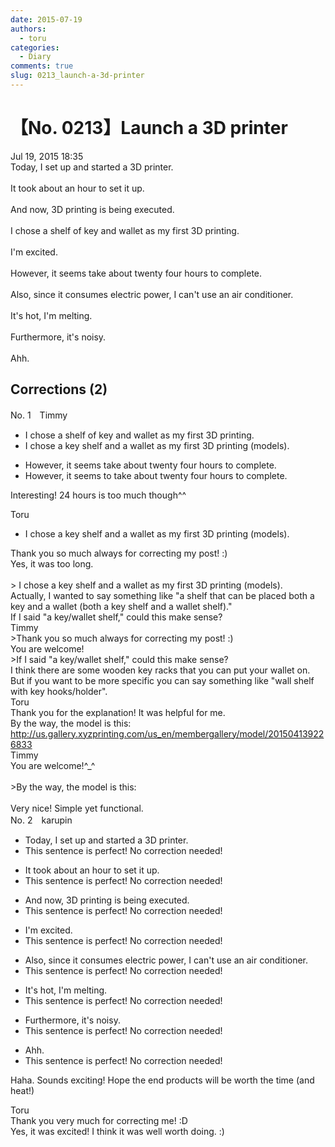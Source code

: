```yaml
---
date: 2015-07-19
authors:
  - toru
categories:
  - Diary
comments: true
slug: 0213_launch-a-3d-printer
---
```


# 【No. 0213】Launch a 3D printer
<div class="date">Jul 19, 2015 18:35</div>
<div id="post"><div id="body_show_ori">
Today, I set up and started a 3D printer.<br/><br/>It took about an hour to set it up.<br/><br/>And now, 3D printing is being executed.<br/><br/>I chose a shelf of key and wallet as my first 3D printing.<br/><br/>I'm excited.<br/><br/>However, it seems take about twenty four hours to complete.<br/><br/>Also, since it consumes electric power, I can't use an air conditioner.<br/><br/>It's hot, I'm melting.<br/><br/>Furthermore, it's noisy.<br/><br/>Ahh.
</div></div>

<!-- more -->


## Corrections (2)
<div id="block"><div class="first_name"> No. 1　<span class="just_name">Timmy</span></div><div id="block2">
<ul class="correction_field">
<li class="incorrect">I chose a shelf of key and wallet as my first 3D printing.</li>
<li class="corrected correct">
I chose a key shelf and a wallet as my first 3D printing (<span class="f_blue">models</span>).
</li>
</ul>
<ul class="correction_field">
<li class="incorrect">However, it seems take about twenty four hours to complete.</li>
<li class="corrected correct">
However, it seems <span class="f_blue">to</span> take about twenty four hours to complete.
</li>
</ul>
<p class="comment_small">
 Interesting! 24 hours is too much though^^
</p>

</div><div class="name"><span class="just_name">Toru</span><br><div class="quote_field"><ul class="correction_field">
<li class="corrected correct">
I chose a key shelf and a wallet as my first 3D printing (<span class="f_blue">models</span>).
</li>
</ul></div>
Thank you so much always for correcting my post! :)<br/>Yes, it was too long.<br/><br/>&gt; I chose a key shelf and a wallet as my first 3D printing (models).<br/>Actually, I wanted to say something like "a shelf that can be placed both a key and a wallet (both a key shelf and a wallet shelf)."<br/>If I said "a key/wallet shelf," could this make sense?
</div>
<div class="name"><span class="just_name">Timmy</span><br>
&gt;Thank you so much always for correcting my post! :)<br/>You are welcome!<br/>&gt;If I said "a key/wallet shelf," could this make sense?<br/>I think there are some wooden key racks that you can put your wallet on. But if you want to be more specific you can say something like "wall shelf with key hooks/holder".
</div>
<div class="name"><span class="just_name">Toru</span><br>
Thank you for the explanation! It was helpful for me.<br/>By the way, the model is this:<br/><a href="http://us.gallery.xyzprinting.com/us_en/membergallery/model/201504139226833" target="_blank">http://us.gallery.xyzprinting.com/us_en/membergallery/model/201504139226833</a>
</div>
<div class="name"><span class="just_name">Timmy</span><br>
You are welcome!^_^<br/><br/>&gt;By the way, the model is this:<br/><br/>Very nice! Simple yet functional.
</div>
</div>
<div id="block"><div class="first_name"> No. 2　<span class="just_name">karupin</span></div><div id="block2">
<ul class="correction_field">
<li class="incorrect">Today, I set up and started a 3D printer.</li>
<li class="corrected perfect">This sentence is perfect! No correction needed!</li>
</ul>
<ul class="correction_field">
<li class="incorrect">It took about an hour to set it up.</li>
<li class="corrected perfect">This sentence is perfect! No correction needed!</li>
</ul>
<ul class="correction_field">
<li class="incorrect">And now, 3D printing is being executed.</li>
<li class="corrected perfect">This sentence is perfect! No correction needed!</li>
</ul>
<ul class="correction_field">
<li class="incorrect">I'm excited.</li>
<li class="corrected perfect">This sentence is perfect! No correction needed!</li>
</ul>
<ul class="correction_field">
<li class="incorrect">Also, since it consumes electric power, I can't use an air conditioner.</li>
<li class="corrected perfect">This sentence is perfect! No correction needed!</li>
</ul>
<ul class="correction_field">
<li class="incorrect">It's hot, I'm melting.</li>
<li class="corrected perfect">This sentence is perfect! No correction needed!</li>
</ul>
<ul class="correction_field">
<li class="incorrect">Furthermore, it's noisy.</li>
<li class="corrected perfect">This sentence is perfect! No correction needed!</li>
</ul>
<ul class="correction_field">
<li class="incorrect">Ahh.</li>
<li class="corrected perfect">This sentence is perfect! No correction needed!</li>
</ul>
<p class="comment_small">
 Haha. Sounds exciting! Hope the end products will be worth the time (and heat!)
</p>

</div><div class="name"><span class="just_name">Toru</span><br>
Thank you very much for correcting me! :D<br/>Yes, it was excited! I think it was well worth doing. :)
</div>
</div>
